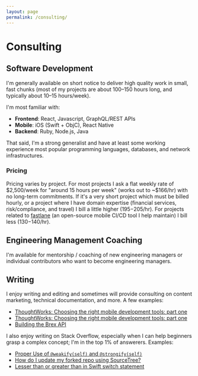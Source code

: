```yaml
---
layout: page
permalink: /consulting/
---
```


# Consulting

## Software Development

I'm generally available on short notice to deliver high quality work in small, fast chunks (most of my projects are about 100–150 hours long, and typically about 10–15 hours/week).

I'm most familiar with:

- **Frontend**: React, Javascript, GraphQL/REST APIs
- **Mobile**: iOS (Swift + ObjC), React Native
- **Backend**: Ruby, Node.js, Java

That said, I'm a strong generalist and have at least some working experience most popular programming languages, databases, and network infrastructures.

### Pricing
Pricing varies by project. For most projects I ask a flat weekly rate of $2,500/week for "around 15 hours per week" (works out to ~$166/hr) with no long-term commitments. If it's a very short project which must be billed hourly, or a project where I have domain expertise (financial services, risk/compliance, and travel) I bill a little higher ($195-$205/hr). For projects related to [fastlane](https://fastlane.tools/) (an open-source mobile CI/CD tool I help maintain) I bill less ($130-$140/hr).

## Engineering Management Coaching

I'm available for mentorship / coaching of new engineering managers or individual contributors who want to become engineering managers.

## Writing

I enjoy writing and editing and sometimes will provide consulting on content marketing, technical documentation, and more. A few examples:

- [ThoughtWorks: Choosing the right mobile development tools: part one](https://www.thoughtworks.com/insights/blog/choosing-right-mobile-development-tools-part-one)
- [ThoughtWorks: Choosing the right mobile development tools: part one](https://www.thoughtworks.com/insights/blog/choosing-right-mobile-development-tools-part-two)
- [Building the Brex API](https://www.brex.com/journal/building-the-brex-api/)

I also enjoy writing on Stack Overflow, especially when I can help beginners grasp a complex concept; I'm in the top 1% of answerers. Examples:

- [Proper Use of `@weakify(self)` and `@strongify(self)`](https://stackoverflow.com/a/29436402/1445366)
- [How do I update my forked repo using SourceTree?](https://stackoverflow.com/a/13273853/1445366)
- [Lesser than or greater than in Swift switch statement](https://stackoverflow.com/a/31656822/1445366)
